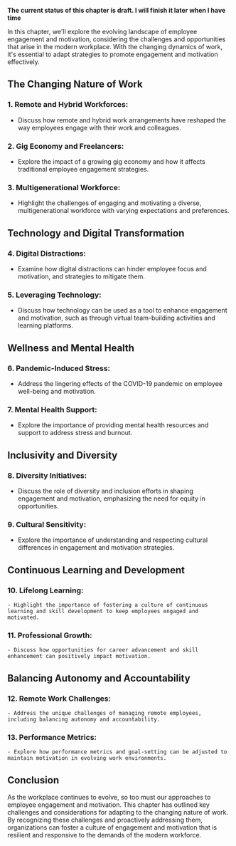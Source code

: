 **The current status of this chapter is draft. I will finish it later when I have time**

In this chapter, we'll explore the evolving landscape of employee engagement and motivation, considering the challenges and opportunities that arise in the modern workplace. With the changing dynamics of work, it's essential to adapt strategies to promote engagement and motivation effectively.

**The Changing Nature of Work**
-------------------------------

### **1. Remote and Hybrid Workforces:**

* Discuss how remote and hybrid work arrangements have reshaped the way employees engage with their work and colleagues.

### **2. Gig Economy and Freelancers:**

* Explore the impact of a growing gig economy and how it affects traditional employee engagement strategies.

### **3. Multigenerational Workforce:**

* Highlight the challenges of engaging and motivating a diverse, multigenerational workforce with varying expectations and preferences.

**Technology and Digital Transformation**
-----------------------------------------

### **4. Digital Distractions:**

* Examine how digital distractions can hinder employee focus and motivation, and strategies to mitigate them.

### **5. Leveraging Technology:**

* Discuss how technology can be used as a tool to enhance engagement and motivation, such as through virtual team-building activities and learning platforms.

**Wellness and Mental Health**
------------------------------

### **6. Pandemic-Induced Stress:**

* Address the lingering effects of the COVID-19 pandemic on employee well-being and motivation.

### **7. Mental Health Support:**

* Explore the importance of providing mental health resources and support to address stress and burnout.

**Inclusivity and Diversity**
-----------------------------

### **8. Diversity Initiatives:**

* Discuss the role of diversity and inclusion efforts in shaping engagement and motivation, emphasizing the need for equity in opportunities.

### **9. Cultural Sensitivity:**

* Explore the importance of understanding and respecting cultural differences in engagement and motivation strategies.

**Continuous Learning and Development**
---------------------------------------

### **10. Lifelong Learning:**

    - Highlight the importance of fostering a culture of continuous learning and skill development to keep employees engaged and motivated.

### **11. Professional Growth:**

    - Discuss how opportunities for career advancement and skill enhancement can positively impact motivation.

**Balancing Autonomy and Accountability**
-----------------------------------------

### **12. Remote Work Challenges:**

    - Address the unique challenges of managing remote employees, including balancing autonomy and accountability.

### **13. Performance Metrics:**

    - Explore how performance metrics and goal-setting can be adjusted to maintain motivation in evolving work environments.

**Conclusion**
--------------

As the workplace continues to evolve, so too must our approaches to employee engagement and motivation. This chapter has outlined key challenges and considerations for adapting to the changing nature of work. By recognizing these challenges and proactively addressing them, organizations can foster a culture of engagement and motivation that is resilient and responsive to the demands of the modern workforce.
